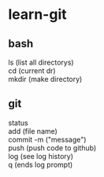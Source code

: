 # learn-git

## bash

ls (list all directorys) <br>
cd (current dr) <br>
mkdir (make directory)<br>

## git

status <br>
add (file name)<br>
commit -m ("message")<br>
push (push code to github)<br>
log (see log history)<br>
q (ends log prompt)<br>
